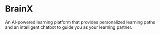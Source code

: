 # BrainX
An AI-powered learning platform that provides personalized learning paths and an intelligent chatbot to guide you as your learning partner.
